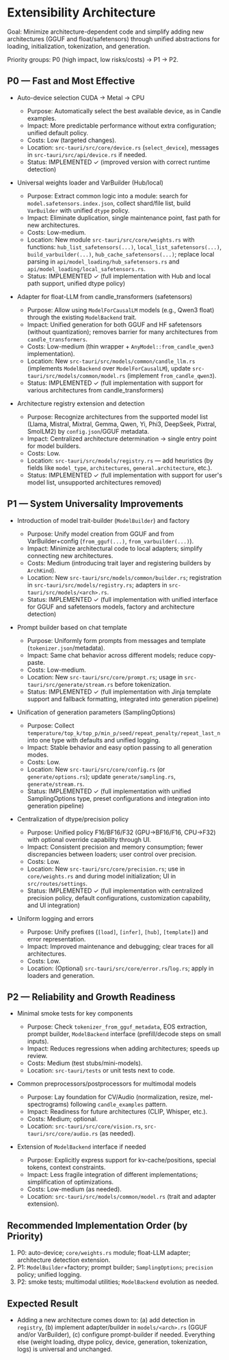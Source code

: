 # Extensibility Architecture

Goal: Minimize architecture-dependent code and simplify adding new architectures (GGUF and float/safetensors) through unified abstractions for loading, initialization, tokenization, and generation.

Priority groups: P0 (high impact, low risks/costs) → P1 → P2.

## P0 — Fast and Most Effective
- Auto-device selection CUDA → Metal → CPU
  - Purpose: Automatically select the best available device, as in Candle examples.
  - Impact: More predictable performance without extra configuration; unified default policy.
  - Costs: Low (targeted changes).
  - Location: `src-tauri/src/core/device.rs` (`select_device`), messages in `src-tauri/src/api/device.rs` if needed.
  - Status: IMPLEMENTED ✓ (improved version with correct runtime detection)

- Universal weights loader and VarBuilder (Hub/local)
  - Purpose: Extract common logic into a module: search for `model.safetensors.index.json`, collect shard/file list, build `VarBuilder` with unified `dtype` policy.
  - Impact: Eliminate duplication, single maintenance point, fast path for new architectures.
  - Costs: Low-medium.
  - Location: New module `src-tauri/src/core/weights.rs` with functions: `hub_list_safetensors(...)`, `local_list_safetensors(...)`, `build_varbuilder(...)`, `hub_cache_safetensors(...)`; replace local parsing in `api/model_loading/hub_safetensors.rs` and `api/model_loading/local_safetensors.rs`.
  - Status: IMPLEMENTED ✓ (full implementation with Hub and local path support, unified dtype policy)

- Adapter for float-LLM from candle_transformers (safetensors)
  - Purpose: Allow using `ModelForCausalLM` models (e.g., Qwen3 float) through the existing `ModelBackend` trait.
  - Impact: Unified generation for both GGUF and HF safetensors (without quantization); removes barrier for many architectures from `candle_transformers`.
  - Costs: Low-medium (thin wrapper + `AnyModel::from_candle_qwen3` implementation).
  - Location: New `src-tauri/src/models/common/candle_llm.rs` (implements `ModelBackend` over `ModelForCausalLM`), update `src-tauri/src/models/common/model.rs` (implement `from_candle_qwen3`).
  - Status: IMPLEMENTED ✓ (full implementation with support for various architectures from candle_transformers)

- Architecture registry extension and detection
  - Purpose: Recognize architectures from the supported model list (Llama, Mistral, Mixtral, Gemma, Qwen, Yi, Phi3, DeepSeek, Pixtral, SmolLM2) by `config.json`/GGUF metadata.
  - Impact: Centralized architecture determination → single entry point for model builders.
  - Costs: Low.
  - Location: `src-tauri/src/models/registry.rs` — add heuristics (by fields like `model_type`, `architectures`, `general.architecture`, etc.).
  - Status: IMPLEMENTED ✓ (full implementation with support for user's model list, unsupported architectures removed)

## P1 — System Universality Improvements
- Introduction of model trait-builder (`ModelBuilder`) and factory
  - Purpose: Unify model creation from GGUF and from VarBuilder+config (`from_gguf(...)`, `from_varbuilder(...)`).
  - Impact: Minimize architectural code to local adapters; simplify connecting new architectures.
  - Costs: Medium (introducing trait layer and registering builders by `ArchKind`).
  - Location: New `src-tauri/src/models/common/builder.rs`; registration in `src-tauri/src/models/registry.rs`; adapters in `src-tauri/src/models/<arch>.rs`.
  - Status: IMPLEMENTED ✓ (full implementation with unified interface for GGUF and safetensors models, factory and architecture detection)

- Prompt builder based on chat template
  - Purpose: Uniformly form prompts from messages and template (`tokenizer.json`/metadata).
  - Impact: Same chat behavior across different models; reduce copy-paste.
  - Costs: Low-medium.
  - Location: New `src-tauri/src/core/prompt.rs`; usage in `src-tauri/src/generate/stream.rs` before tokenization.
  - Status: IMPLEMENTED ✓ (full implementation with Jinja template support and fallback formatting, integrated into generation pipeline)

- Unification of generation parameters (SamplingOptions)
  - Purpose: Collect `temperature/top_k/top_p/min_p/seed/repeat_penalty/repeat_last_n` into one type with defaults and unified logging.
  - Impact: Stable behavior and easy option passing to all generation modes.
  - Costs: Low.
  - Location: New `src-tauri/src/core/config.rs` (or `generate/options.rs`); update `generate/sampling.rs`, `generate/stream.rs`.
  - Status: IMPLEMENTED ✓ (full implementation with unified SamplingOptions type, preset configurations and integration into generation pipeline)

- Centralization of dtype/precision policy
  - Purpose: Unified policy F16/BF16/F32 (GPU→BF16/F16, CPU→F32) with optional override capability through UI.
  - Impact: Consistent precision and memory consumption; fewer discrepancies between loaders; user control over precision.
  - Costs: Low.
  - Location: New `src-tauri/src/core/precision.rs`; use in `core/weights.rs` and during model initialization; UI in `src/routes/settings`.
  - Status: IMPLEMENTED ✓ (full implementation with centralized precision policy, default configurations, customization capability, and UI integration)

- Uniform logging and errors
  - Purpose: Unify prefixes (`[load]`, `[infer]`, `[hub]`, `[template]`) and error representation.
  - Impact: Improved maintenance and debugging; clear traces for all architectures.
  - Costs: Low.
  - Location: (Optional) `src-tauri/src/core/error.rs`/`log.rs`; apply in loaders and generation.

## P2 — Reliability and Growth Readiness
- Minimal smoke tests for key components
  - Purpose: Check `tokenizer_from_gguf_metadata`, EOS extraction, prompt builder, `ModelBackend` interface (prefill/decode steps on small inputs).
  - Impact: Reduces regressions when adding architectures; speeds up review.
  - Costs: Medium (test stubs/mini-models).
  - Location: `src-tauri/tests` or unit tests next to code.

- Common preprocessors/postprocessors for multimodal models
  - Purpose: Lay foundation for CV/Audio (normalization, resize, mel-spectrograms) following `candle_examples` pattern.
  - Impact: Readiness for future architectures (CLIP, Whisper, etc.).
  - Costs: Medium; optional.
  - Location: `src-tauri/src/core/vision.rs`, `src-tauri/src/core/audio.rs` (as needed).

- Extension of `ModelBackend` interface if needed
  - Purpose: Explicitly express support for kv-cache/positions, special tokens, context constraints.
  - Impact: Less fragile integration of different implementations; simplification of optimizations.
  - Costs: Low-medium (as needed).
  - Location: `src-tauri/src/models/common/model.rs` (trait and adapter extension).

## Recommended Implementation Order (by Priority)
1) P0: auto-device; `core/weights.rs` module; float-LLM adapter; architecture detection extension.
2) P1: `ModelBuilder`+factory; prompt builder; `SamplingOptions`; `precision` policy; unified logging.
3) P2: smoke tests; multimodal utilities; `ModelBackend` evolution as needed.

## Expected Result
- Adding a new architecture comes down to: (a) add detection in `registry`, (b) implement adapter/builder in `models/<arch>.rs` (GGUF and/or VarBuilder), (c) configure prompt-builder if needed. Everything else (weight loading, dtype policy, device, generation, tokenization, logs) is universal and unchanged.